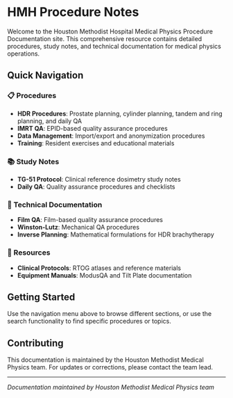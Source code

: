 # HMH Procedure Notes

Welcome to the Houston Methodist Hospital Medical Physics Procedure Documentation site. This comprehensive resource contains detailed procedures, study notes, and technical documentation for medical physics operations.

## Quick Navigation

### 📋 Procedures
- **HDR Procedures**: Prostate planning, cylinder planning, tandem and ring planning, and daily QA
- **IMRT QA**: EPID-based quality assurance procedures
- **Data Management**: Import/export and anonymization procedures
- **Training**: Resident exercises and educational materials

### 📚 Study Notes
- **TG-51 Protocol**: Clinical reference dosimetry study notes
- **Daily QA**: Quality assurance procedures and checklists

### 🔬 Technical Documentation
- **Film QA**: Film-based quality assurance procedures
- **Winston-Lutz**: Mechanical QA procedures
- **Inverse Planning**: Mathematical formulations for HDR brachytherapy

### 📖 Resources
- **Clinical Protocols**: RTOG atlases and reference materials
- **Equipment Manuals**: ModusQA and Tilt Plate documentation

## Getting Started

Use the navigation menu above to browse different sections, or use the search functionality to find specific procedures or topics.

## Contributing

This documentation is maintained by the Houston Methodist Medical Physics team. For updates or corrections, please contact the team lead.

---

*Documentation maintained by Houston Methodist Medical Physics team*